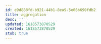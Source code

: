 ```yaml
---
id: e9d888fd-b921-44b1-8ea9-5e06b690fdb2
title: aggregation
desc: ''
updated: 1618573870529
created: 1618573870529
stub: true
---
```


